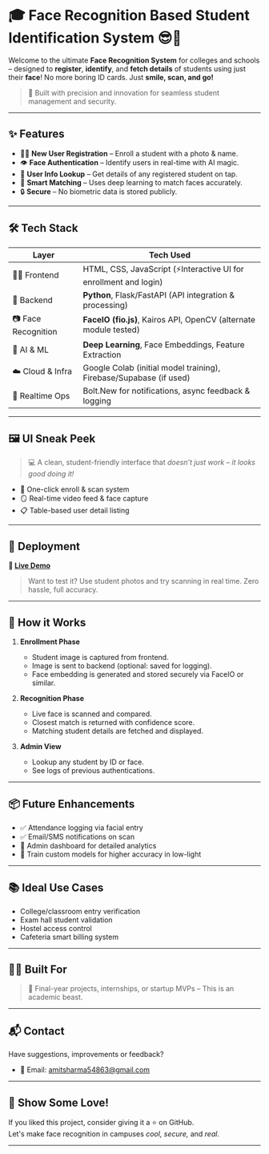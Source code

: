# 🎓 Face Recognition Based Student Identification System 😎📸

Welcome to the ultimate **Face Recognition System** for colleges and schools – designed to **register**, **identify**, and **fetch details** of students using just their **face**! No more boring ID cards. Just **smile, scan, and go!**

> 🚀 Built with precision and innovation for seamless student management and security.

---

## ✨ Features

- 🧑‍🎓 **New User Registration** – Enroll a student with a photo & name.
- 👁️ **Face Authentication** – Identify users in real-time with AI magic.
- 📖 **User Info Lookup** – Get details of any registered student on tap.
- 🧠 **Smart Matching** – Uses deep learning to match faces accurately.
- 🔒 **Secure** – No biometric data is stored publicly.

---

## 🛠️ Tech Stack

| Layer        | Tech Used                                                                 |
|--------------|---------------------------------------------------------------------------|
| 👨‍💻 Frontend     | HTML, CSS, JavaScript (⚡Interactive UI for enrollment and login)         |
| 🧠 Backend      | **Python**, Flask/FastAPI (API integration & processing)               |
| 📷 Face Recognition | **FaceIO (fio.js)**, Kairos API, OpenCV (alternate module tested)       |
| 🧬 AI & ML      | **Deep Learning**, Face Embeddings, Feature Extraction                 |
| ☁️ Cloud & Infra | Google Colab (initial model training), Firebase/Supabase (if used)     |
| 🔄 Realtime Ops | Bolt.New for notifications, async feedback & logging                    |

---

## 🖼️ UI Sneak Peek

> 💻 A clean, student-friendly interface that *doesn’t just work – it looks good doing it!*

- 🎯 One-click enroll & scan system
- 🪞 Real-time video feed & face capture
- 📋 Table-based user detail listing

---

## 🚀 Deployment


**🔗 [Live Demo](https://radiant-blini-4d4dab.netlify.app/)**

> Want to test it? Use student photos and try scanning in real time. Zero hassle, full accuracy.

---

## 🧪 How it Works

1. **Enrollment Phase**
   - Student image is captured from frontend.
   - Image is sent to backend (optional: saved for logging).
   - Face embedding is generated and stored securely via FaceIO or similar.

2. **Recognition Phase**
   - Live face is scanned and compared.
   - Closest match is returned with confidence score.
   - Matching student details are fetched and displayed.

3. **Admin View**
   - Lookup any student by ID or face.
   - See logs of previous authentications.

---

## 📦 Future Enhancements

- ✅ Attendance logging via facial entry
- ✅ Email/SMS notifications on scan
- 🔐 Admin dashboard for detailed analytics
- 🤖 Train custom models for higher accuracy in low-light

---

## 📚 Ideal Use Cases

- College/classroom entry verification
- Exam hall student validation
- Hostel access control
- Cafeteria smart billing system

---

## 🧑‍🏫 Built For

> 💼 Final-year projects, internships, or startup MVPs – This is an academic beast.

---

## 📬 Contact

Have suggestions, improvements or feedback?

- 📧 Email: amitsharma54863@gmail.com



---

## 🌟 Show Some Love!

If you liked this project, consider giving it a ⭐ on GitHub.  
Let's make face recognition in campuses *cool, secure,* and *real*.

---
